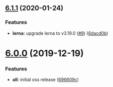 <a name="6.1.1"></a>
## [6.1.1](https://github.com/americanexpress/one-app-cli/compare/v6.0.0...v6.1.1) (2020-01-24)


### Features

* **lerna:** upgrade lerna to v3.19.0 ([#9](https://github.com/americanexpress/one-app-cli/issues/9)) ([6dacd0b](https://github.com/americanexpress/one-app-cli/commit/6dacd0b))



<a name="6.0.0"></a>
# [6.0.0](https://github.com/americanexpress/one-app-cli/compare/696609c...v6.0.0) (2019-12-19)


### Features

* **all:** initial oss release ([696609c](https://github.com/americanexpress/one-app-cli/commit/696609c))



